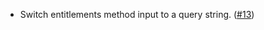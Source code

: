 - Switch entitlements method input to a query string. ([#13](https://github.com/noble-assets/halo/pull/13))
